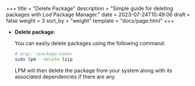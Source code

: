 +++
title = "Delete Package"
description = "Simple guide for deleting packages with Lod Package Manager."
date = 2023-07-24T10:49:06
draft = false
weight = 3
sort_by = "weight"
template = "docs/page.html"
+++

- **Delete package**:

    You can easily delete packages using the following command:

    ```sh
    # args: <package-name>
    sudo lpm --delete lzip
    ```

    LPM will then delete the package from your system along with its associated dependencies if there are any.
